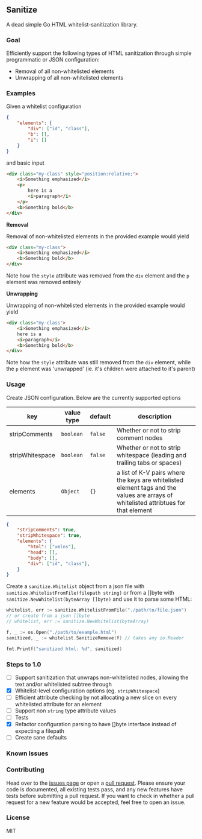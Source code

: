## Sanitize

A dead simple Go HTML whitelist-sanitization library.

### Goal

Efficiently support the following types of HTML sanitization through simple programmatic or JSON configuration:
- Removal of all non-whitelisted elements
- Unwrapping of all non-whitelisted elements

### Examples

Given a whitelist configuration

```json
{
    "elements": {
        "div": ["id", "class"],
        "b": [],
        "i": []
    }
}
```

and basic input

```html
<div class="my-class" style="position:relative;">
    <i>Something emphasized</i>
    <p>
        here is a
        <i>paragraph</i>
    </p>
    <b>Something bold</b> 
</div>
```

**Removal**

Removal of non-whitelisted elements in the provided example would yield

```html
<div class="my-class">
    <i>Something emphasized</i>
    <b>Something bold</b> 
</div>
```

Note how the `style` attribute was removed from the `div` element and the `p` element was removed entirely

**Unwrapping**

Unwrapping of non-whitelisted elements in the provided example would yield

```html
<div class="my-class">
    <i>Something emphasized</i>
    here is a
    <i>paragraph</i>
    <b>Something bold</b> 
</div>
```

Note how the `style` attribute was still removed from the `div` element, while the `p` element was 'unwrapped' (ie. it's children were attached to it's parent)

### Usage

Create JSON configuration. Below are the currently supported options

| key | value type | default | description |
|-----|------------|---------|-------------|
| stripComments | `boolean` | `false` | Whether or not to strip comment nodes |
| stripWhitespace | `boolean` | `false` | Whether or not to strip whitespace (leading and trailing tabs or spaces) |
| elements| `Object` | `{}` | a list of K-V pairs where the keys are whitelisted element tags and the values are arrays of whitelisted attribtues for that element |

```json
{
    "stripComments": true,
    "stripWhitespace": true,
    "elements": {
        "html": ["xmlns"],
        "head": [],
        "body": [],
        "div": ["id", "class"],
    }
}
```

Create a `sanitize.Whitelist` object from a json file with `sanitize.WhitelistFromFile(filepath string)` or from a []byte with `sanitize.NewWhitelist(byteArray []byte)` and use it to parse some HTML:

```go
whitelist, err := sanitize.WhitelistFromFile("./path/to/file.json")
// or create from a json []byte
// whitelist, err := sanitize.NewWhitelist(byteArray)

f, _ := os.Open("./path/to/example.html")
sanitized, _ := whitelist.SanitizeRemove(f) // takes any io.Reader

fmt.Printf("sanitized html: %d", sanitized)
```

### Steps to 1.0
- [ ] Support sanitization that unwraps non-whitelisted nodes, allowing the text and/or whitelisted subtree through
- [x] Whitelist-level configuration options (eg. `stripWhitespace`)
- [ ] Efficient attribute checking by not allocating a new slice on every whitelisted attribute for an element
- [ ] Support non `string` type attribute values
- [ ] Tests
- [x] Refactor configuration parsing to have []byte interface instead of expecting a filepath
- [ ] Create sane defaults

### Known Issues

### Contributing

Head over to the [issues page](https://github.com/maxwells/go-html-sanitizer/issues) or open a [pull request](https://github.com/maxwells/go-html-sanitizer/pulls). Please ensure your code is documented, all existing tests pass, and any new features have tests before submitting a pull request. If you want to check in whether a pull request for a new feature would be accepted, feel free to open an issue.

### License

MIT